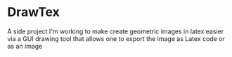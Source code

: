 # DrawTex
A side project I'm working to make create geometric images in latex easier via a GUI drawing tool that allows one to export the image as Latex code or as
an image
